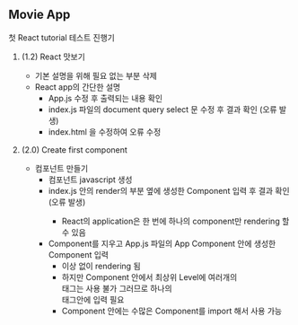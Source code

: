 ## Movie App

첫 React tutorial 테스트 진행기

1. (1.2) React 맛보기
    * 기본 설명을 위해 필요 없는 부분 삭제
    * React app의 간단한 설명
        * App.js 수정 후 출력되는 내용 확인
        * index.js 파일의 document query select 문 수정 후 결과 확인 (오류 발생)
        * index.html 을 수정하여 오류 수정

2. (2.0) Create first component
    * 컴포넌트 만들기
        * 컴포넌트 javascript 생성
        * index.js 안의 render의 <App /> 부분 옆에 생성한 Component 입력 후 결과 확인 (오류 발생)
            * React의 application은 한 번에 하나의 component만 rendering 할 수 있음
        * Component를 지우고 App.js 파일의 App Component 안에 생성한 Component 입력
            * 이상 없이 rendering 됨
            * 하지만 Component 안에서 최상위 Level에 여러개의 <div> 태그는 사용 불가 그러므로 하나의 <div> 태그안에 입력 필요
            * Component 안에는 수많은 Component를 import 해서 사용 가능